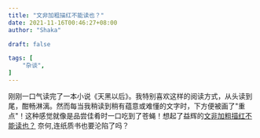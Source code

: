 ```yaml
---
title: "文非加粗描红不能读也？"
date: 2021-11-16T00:46:27+08:00
author: "Shaka"

draft: false

tags: [
    "杂谈",
]
---
```


刚刚一口气读完了一本小说《天黑以后》。我特别喜欢这样的阅读方式，从头读到尾，酣畅淋漓。然而每当我稍读到稍有蕴意或难懂的文字时，下方便被画了"重点"！这种感觉就像是品尝佳肴时一口吃到了苍蝇！想起了益辉的[文非加粗描红不能读也？](https://yihui.org/cn/2018/11/moron-readers/) 奈何,连纸质书也要沦陷了吗？